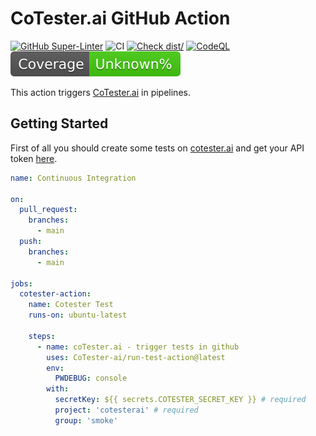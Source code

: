 # CoTester.ai GitHub Action

[![GitHub Super-Linter](https://github.com/actions/typescript-action/actions/workflows/linter.yml/badge.svg)](https://github.com/super-linter/super-linter)
![CI](https://github.com/actions/typescript-action/actions/workflows/ci.yml/badge.svg)
[![Check dist/](https://github.com/actions/typescript-action/actions/workflows/check-dist.yml/badge.svg)](https://github.com/actions/typescript-action/actions/workflows/check-dist.yml)
[![CodeQL](https://github.com/actions/typescript-action/actions/workflows/codeql-analysis.yml/badge.svg)](https://github.com/actions/typescript-action/actions/workflows/codeql-analysis.yml)
[![Coverage](./badges/coverage.svg)](./badges/coverage.svg)

This action triggers [CoTester.ai](https://app.cotester.ai) in pipelines.

## Getting Started

First of all you should create some tests on
[cotester.ai](https://app.cotester.ai) and get your API token
[here](https://app.cotester.ai/settings/integrations).

```yaml
name: Continuous Integration

on:
  pull_request:
    branches:
      - main
  push:
    branches:
      - main

jobs:
  cotester-action:
    name: Cotester Test
    runs-on: ubuntu-latest

    steps:
      - name: coTester.ai - trigger tests in github
        uses: CoTester-ai/run-test-action@latest
        env:
          PWDEBUG: console
        with:
          secretKey: ${{ secrets.COTESTER_SECRET_KEY }} # required
          project: 'cotesterai' # required
          group: 'smoke'
```
